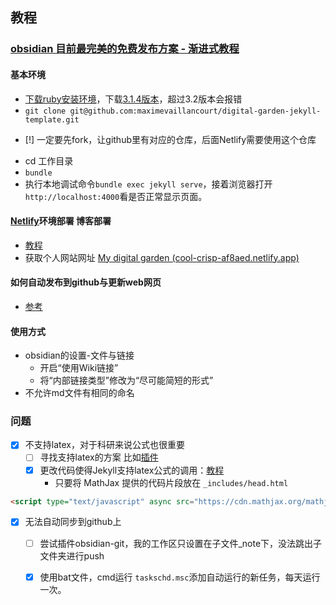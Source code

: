 ---
---


## 教程

### [ obsidian 目前最完美的免费发布方案 - 渐进式教程](https://www.nuomiphp.com/t/62d3d539b77c2c2aec6b748c.html)
####  基本环境
+ [下载ruby安装环境](https://blog.csdn.net/qq_62052372/article/details/129818531?ops_request_misc=%257B%2522request%255Fid%2522%253A%2522168821982816800185898214%2522%252C%2522scm%2522%253A%252220140713.130102334.pc%255Fall.%2522%257D&request_id=168821982816800185898214&biz_id=0&utm_medium=distribute.pc_search_result.none-task-blog-2~all~first_rank_ecpm_v1~times_rank-2-129818531-null-null.142^v88^koosearch_v1,239^v2^insert_chatgpt&utm_term=%20ruby%20%E8%AF%AD%E8%A8%80%E7%8E%AF%E5%A2%83%E5%AE%89%E8%A3%85&spm=1018.2226.3001.4187)，下载[3.1.4版本](https://objects.githubusercontent.com/github-production-release-asset-2e65be/78153411/14743bab-367c-4c52-ab6f-9bfa5efdd838?X-Amz-Algorithm=AWS4-HMAC-SHA256&X-Amz-Credential=AKIAIWNJYAX4CSVEH53A%2F20230701%2Fus-east-1%2Fs3%2Faws4_request&X-Amz-Date=20230701T164222Z&X-Amz-Expires=300&X-Amz-Signature=f5f360694f999d6abfc3dd7afe1862ab308e53e06f9a84cc9fe1cb1442aafbfd&X-Amz-SignedHeaders=host&actor_id=82803373&key_id=0&repo_id=78153411&response-content-disposition=attachment%3B%20filename%3Drubyinstaller-devkit-3.1.4-1-x64.exe&response-content-type=application%2Foctet-stream)，超过3.2版本会报错
+ `git clone git@github.com:maximevaillancourt/digital-garden-jekyll-template.git`
- [!] 一定要先fork，让github里有对应的仓库，后面Netlify需要使用这个仓库
+ cd 工作目录
+ `bundle`
+ 执行本地调试命令`bundle exec jekyll serve`，接着浏览器打开`http://localhost:4000`看是否正常显示页面。
	
#### [ Netlify](https://app.netlify.com/sites/cool-crisp-af8aed/overview)环境部署 博客部署
+ [教程](https://zhuanlan.zhihu.com/p/55252024)
+ 获取个人网站网址 [My digital garden (cool-crisp-af8aed.netlify.app)](https://cool-crisp-af8aed.netlify.app/)

#### 如何自动发布到github与更新web网页
+ [参考](https://refinedmind.co/obsidian-jekyll-workflow)

#### 使用方式
+ obsidian的设置-文件与链接
	+ 开启“使用Wiki链接”
	+ 将“内部链接类型”修改为“尽可能简短的形式”
+ 不允许md文件有相同的命名
### 问题
- [x] 不支持latex，对于科研来说公式也很重要
	- [ ]  寻找支持latex的方案 比如[插件](https://github.com/yoursamlan/pubsidian)
	- [x] 更改代码使得Jekyll支持latex公式的调用：[教程](https://lloyar.github.io/2018/10/08/mathjax-in-jekyll.html)
		- 只要将 MathJax 提供的代码片段放在 `_includes/head.html`
```HTML
<script type="text/javascript" async src="https://cdn.mathjax.org/mathjax/latest/MathJax.js?config=TeX-MML-AM_CHTML"> </script>
```
- [x] 无法自动同步到github上
	- [ ] 尝试插件obsidian-git，我的工作区只设置在子文件_note下，没法跳出子文件夹进行push 
	- [x] 使用bat文件，cmd运行 `taskschd.msc`添加自动运行的新任务，每天运行一次。
  
	